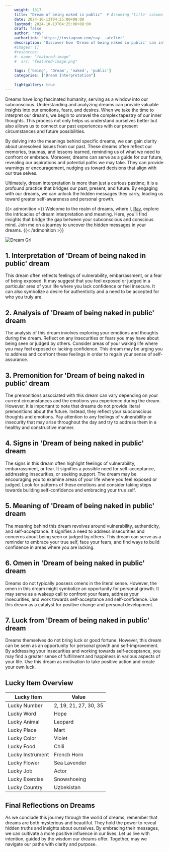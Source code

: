 ```yaml
---
    weight: 1317
    title: "Dream of being naked in public"  # Assuming 'title' column exists
    date: 2024-10-13T04:25:00+08:00
    lastmod: 2024-10-13T04:25:00+08:00
    draft: false
    author: "ray"
    authorLink: "https://instagram.com/ray._.atelier"
    description: "Discover how 'Dream of being naked in public' can interpret your future and uncover its significant meanings in your life."
    #images: []
    #resources:
    #- name: "featured-image"
    #  src: "featured-image.png"
    
    tags: ['being', 'Dream', 'naked', 'public']
    categories: ["Dream Interpretation"]
    
    lightgallery: true
---
```

    
Dreams have long fascinated humanity, serving as a window into our subconscious. Understanding and analyzing dreams can provide valuable insights into our emotions, fears, and desires. When we take the time to interpret our dreams, we begin to unravel the complex tapestry of our inner thoughts. This process not only helps us understand ourselves better but also allows us to connect our past experiences with our present circumstances and future possibilities.

By delving into the meanings behind specific dreams, we can gain clarity about unresolved issues from our past. These dreams often reflect our memories, traumas, and lessons learned, reminding us of what we need to confront or embrace. Moreover, dreams can serve as a guide for our future, revealing our aspirations and potential paths we may take. They can provide warnings or encouragement, nudging us toward decisions that align with our true selves.

Ultimately, dream interpretation is more than just a curious pastime; it is a profound practice that bridges our past, present, and future. By engaging with our dreams, we can unlock the hidden messages they carry, leading us toward greater self-awareness and personal growth.

{{< admonition >}}
Welcome to the realm of dreams, where I, [Ray](https://instagram.com/ray._.atelier), explore the intricacies of dream interpretation and meaning. Here, you’ll find insights that bridge the gap between your subconscious and conscious mind. Join me on a journey to uncover the hidden messages in your dreams.
{{< /admonition >}}

![Dream Grl](https://cdn.pixabay.com/photo/2017/11/02/03/35/gothic-2910057_1280.jpg "Dream Grl")

## 1. Interpretation of 'Dream of being naked in public' dream
 This dream often reflects feelings of vulnerability, embarrassment, or a fear of being exposed. It may suggest that you feel exposed or judged in a particular area of your life where you lack confidence or feel insecure. It can also symbolize a desire for authenticity and a need to be accepted for who you truly are.

## 2. Analysis of 'Dream of being naked in public' dream
 The analysis of this dream involves exploring your emotions and thoughts during the dream. Reflect on any insecurities or fears you may have about being seen or judged by others. Consider areas of your waking life where you may feel exposed or lacking confidence. This dream may be urging you to address and confront these feelings in order to regain your sense of self-assurance.

## 3. Premonition for 'Dream of being naked in public' dream
 The premonitions associated with this dream can vary depending on your current circumstances and the emotions you experience during the dream. However, it is important to note that dreams do not provide literal premonitions about the future. Instead, they reflect your subconscious thoughts and emotions. Pay attention to any feelings of vulnerability or insecurity that may arise throughout the day and try to address them in a healthy and constructive manner.

## 4. Signs in 'Dream of being naked in public' dream
 The signs in this dream often highlight feelings of vulnerability, embarrassment, or fear. It signifies a possible need for self-acceptance, addressing insecurities, or seeking support. The dream may be encouraging you to examine areas of your life where you feel exposed or judged. Look for patterns of these emotions and consider taking steps towards building self-confidence and embracing your true self.

## 5. Meaning of 'Dream of being naked in public' dream
 The meaning behind this dream revolves around vulnerability, authenticity, and self-acceptance. It signifies a need to address insecurities and concerns about being seen or judged by others. This dream can serve as a reminder to embrace your true self, face your fears, and find ways to build confidence in areas where you are lacking.

## 6. Omen in 'Dream of being naked in public' dream
 Dreams do not typically possess omens in the literal sense. However, the omen in this dream might symbolize an opportunity for personal growth. It may serve as a wakeup call to confront your fears, address your insecurities, and work towards self-acceptance and self-confidence. Use this dream as a catalyst for positive change and personal development.

## 7. Luck from 'Dream of being naked in public' dream
 Dreams themselves do not bring luck or good fortune. However, this dream can be seen as an opportunity for personal growth and self-improvement. By addressing your insecurities and working towards self-acceptance, you may find a greater sense of fulfillment and happiness in various aspects of your life. Use this dream as motivation to take positive action and create your own luck.

## Lucky Item Overview
| Lucky Item          | Value              |
|---------------|--------------------|
| Lucky Number        | 2, 19, 21, 27, 30, 35  |
| Lucky Word          | Hope |
| Lucky Animal        | Leopard |
| Lucky Place         | Mart     |
| Lucky Color         | Violet     |
| Lucky Food          | Chili      |
| Lucky Instrument    | French Horn |
| Lucky Flower        | Sea Lavender    |
| Lucky Job           | Actor       |
| Lucky Exercise      | Snowshoeing  |
| Lucky Country       | Uzbekistan    |


##  Final Reflections on Dreams

As we conclude this journey through the world of dreams, remember that dreams are both mysterious and beautiful. They hold the power to reveal hidden truths and insights about ourselves. By embracing their messages, we can cultivate a more positive influence in our lives. Let us live with intention, guided by the wisdom our dreams offer. Together, may we navigate our paths with clarity and purpose.

